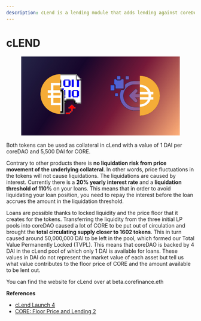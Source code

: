 ```yaml
---
description: cLend is a lending module that adds lending against coreDAO and CORE tokens.
---
```


# cLEND

<figure><img src="../.gitbook/assets/2 (2).png" alt=""><figcaption></figcaption></figure>

Both tokens can be used as collateral in cLend with a value of 1 DAI per coreDAO and 5,500 DAI for CORE.

Contrary to other products there is **no liquidation risk from price movement of the underlying collateral**. In other words, price fluctuations in the tokens will not cause liquidations. The liquidations are caused by interest. Currently there is a **20% yearly interest rate** and a **liquidation threshold of 110%** on your loans. This means that in order to avoid liquidating your loan position, you need to repay the interest before the loan accrues the amount in the liquidation threshold.

Loans are possible thanks to locked liquidity and the price floor that it creates for the tokens. Transferring the liquidity from the three initial LP pools into coreDAO caused a lot of CORE to be put out of circulation and brought the **total circulating supply closer to 1602 tokens**. This in turn caused around 50,000,000 DAI to be left in the pool, which formed our Total Value Permanently Locked (TVPL). This means that coreDAO is backed by 4 DAI in the cLend pool of which only 1 DAI is available for loans. These values in DAI do not represent the market value of each asset but tell us what value contributes to the floor price of CORE and the amount available to be lent out.



You can find the website for cLend over at beta.corefinance.eth



**References**

* [cLend Launch 4](https://medium.com/core-vault/coredao-and-clend-launch-c7da261ec25)
* [CORE: Floor Price and Lending 2](https://medium.com/core-vault/core-floor-price-and-lending-32c0e1a223c1)
